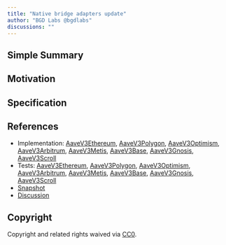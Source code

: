 ```yaml
---
title: "Native bridge adapters update"
author: "BGD Labs @bgdlabs"
discussions: ""
---
```


## Simple Summary

## Motivation

## Specification

## References

- Implementation: [AaveV3Ethereum](https://github.com/bgd-labs/aave-proposals-v3/blob/main/src/20240322_Multi_NativeBridgeAdaptersUpdate/AaveV3Ethereum_NativeBridgeAdaptersUpdate_20240322.sol), [AaveV3Polygon](https://github.com/bgd-labs/aave-proposals-v3/blob/main/src/20240322_Multi_NativeBridgeAdaptersUpdate/AaveV3Polygon_NativeBridgeAdaptersUpdate_20240322.sol), [AaveV3Optimism](https://github.com/bgd-labs/aave-proposals-v3/blob/main/src/20240322_Multi_NativeBridgeAdaptersUpdate/AaveV3Optimism_NativeBridgeAdaptersUpdate_20240322.sol), [AaveV3Arbitrum](https://github.com/bgd-labs/aave-proposals-v3/blob/main/src/20240322_Multi_NativeBridgeAdaptersUpdate/AaveV3Arbitrum_NativeBridgeAdaptersUpdate_20240322.sol), [AaveV3Metis](https://github.com/bgd-labs/aave-proposals-v3/blob/main/src/20240322_Multi_NativeBridgeAdaptersUpdate/AaveV3Metis_NativeBridgeAdaptersUpdate_20240322.sol), [AaveV3Base](https://github.com/bgd-labs/aave-proposals-v3/blob/main/src/20240322_Multi_NativeBridgeAdaptersUpdate/AaveV3Base_NativeBridgeAdaptersUpdate_20240322.sol), [AaveV3Gnosis](https://github.com/bgd-labs/aave-proposals-v3/blob/main/src/20240322_Multi_NativeBridgeAdaptersUpdate/AaveV3Gnosis_NativeBridgeAdaptersUpdate_20240322.sol), [AaveV3Scroll](https://github.com/bgd-labs/aave-proposals-v3/blob/main/src/20240322_Multi_NativeBridgeAdaptersUpdate/AaveV3Scroll_NativeBridgeAdaptersUpdate_20240322.sol)
- Tests: [AaveV3Ethereum](https://github.com/bgd-labs/aave-proposals-v3/blob/main/src/20240322_Multi_NativeBridgeAdaptersUpdate/AaveV3Ethereum_NativeBridgeAdaptersUpdate_20240322.t.sol), [AaveV3Polygon](https://github.com/bgd-labs/aave-proposals-v3/blob/main/src/20240322_Multi_NativeBridgeAdaptersUpdate/AaveV3Polygon_NativeBridgeAdaptersUpdate_20240322.t.sol), [AaveV3Optimism](https://github.com/bgd-labs/aave-proposals-v3/blob/main/src/20240322_Multi_NativeBridgeAdaptersUpdate/AaveV3Optimism_NativeBridgeAdaptersUpdate_20240322.t.sol), [AaveV3Arbitrum](https://github.com/bgd-labs/aave-proposals-v3/blob/main/src/20240322_Multi_NativeBridgeAdaptersUpdate/AaveV3Arbitrum_NativeBridgeAdaptersUpdate_20240322.t.sol), [AaveV3Metis](https://github.com/bgd-labs/aave-proposals-v3/blob/main/src/20240322_Multi_NativeBridgeAdaptersUpdate/AaveV3Metis_NativeBridgeAdaptersUpdate_20240322.t.sol), [AaveV3Base](https://github.com/bgd-labs/aave-proposals-v3/blob/main/src/20240322_Multi_NativeBridgeAdaptersUpdate/AaveV3Base_NativeBridgeAdaptersUpdate_20240322.t.sol), [AaveV3Gnosis](https://github.com/bgd-labs/aave-proposals-v3/blob/main/src/20240322_Multi_NativeBridgeAdaptersUpdate/AaveV3Gnosis_NativeBridgeAdaptersUpdate_20240322.t.sol), [AaveV3Scroll](https://github.com/bgd-labs/aave-proposals-v3/blob/main/src/20240322_Multi_NativeBridgeAdaptersUpdate/AaveV3Scroll_NativeBridgeAdaptersUpdate_20240322.t.sol)
- [Snapshot](TODO)
- [Discussion](TODO)

## Copyright

Copyright and related rights waived via [CC0](https://creativecommons.org/publicdomain/zero/1.0/).
